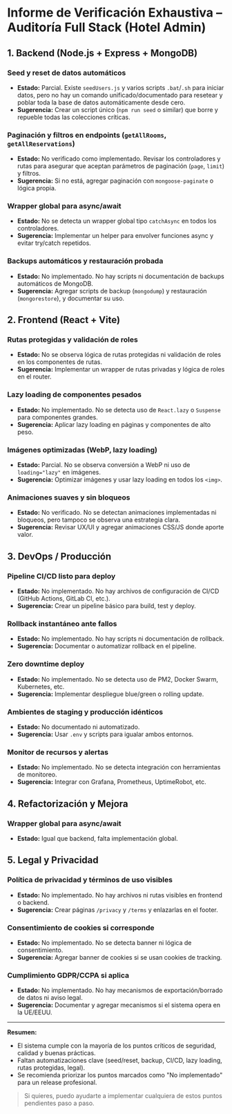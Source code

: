 # Informe de Verificación Exhaustiva – Auditoría Full Stack (Hotel Admin)

## 1. Backend (Node.js + Express + MongoDB)

### Seed y reset de datos automáticos
- **Estado:** Parcial. Existe `seedUsers.js` y varios scripts `.bat`/`.sh` para iniciar datos, pero no hay un comando unificado/documentado para resetear y poblar toda la base de datos automáticamente desde cero.
- **Sugerencia:** Crear un script único (`npm run seed` o similar) que borre y repueble todas las colecciones críticas.

### Paginación y filtros en endpoints (`getAllRooms`, `getAllReservations`)
- **Estado:** No verificado como implementado. Revisar los controladores y rutas para asegurar que aceptan parámetros de paginación (`page`, `limit`) y filtros.
- **Sugerencia:** Si no está, agregar paginación con `mongoose-paginate` o lógica propia.

### Wrapper global para async/await
- **Estado:** No se detecta un wrapper global tipo `catchAsync` en todos los controladores.
- **Sugerencia:** Implementar un helper para envolver funciones async y evitar try/catch repetidos.

### Backups automáticos y restauración probada
- **Estado:** No implementado. No hay scripts ni documentación de backups automáticos de MongoDB.
- **Sugerencia:** Agregar scripts de backup (`mongodump`) y restauración (`mongorestore`), y documentar su uso.

## 2. Frontend (React + Vite)

### Rutas protegidas y validación de roles
- **Estado:** No se observa lógica de rutas protegidas ni validación de roles en los componentes de rutas.
- **Sugerencia:** Implementar un wrapper de rutas privadas y lógica de roles en el router.

### Lazy loading de componentes pesados
- **Estado:** No implementado. No se detecta uso de `React.lazy` o `Suspense` para componentes grandes.
- **Sugerencia:** Aplicar lazy loading en páginas y componentes de alto peso.

### Imágenes optimizadas (WebP, lazy loading)
- **Estado:** Parcial. No se observa conversión a WebP ni uso de `loading="lazy"` en imágenes.
- **Sugerencia:** Optimizar imágenes y usar lazy loading en todos los `<img>`.

### Animaciones suaves y sin bloqueos
- **Estado:** No verificado. No se detectan animaciones implementadas ni bloqueos, pero tampoco se observa una estrategia clara.
- **Sugerencia:** Revisar UX/UI y agregar animaciones CSS/JS donde aporte valor.

## 3. DevOps / Producción

### Pipeline CI/CD listo para deploy
- **Estado:** No implementado. No hay archivos de configuración de CI/CD (GitHub Actions, GitLab CI, etc.).
- **Sugerencia:** Crear un pipeline básico para build, test y deploy.

### Rollback instantáneo ante fallos
- **Estado:** No implementado. No hay scripts ni documentación de rollback.
- **Sugerencia:** Documentar o automatizar rollback en el pipeline.

### Zero downtime deploy
- **Estado:** No implementado. No se detecta uso de PM2, Docker Swarm, Kubernetes, etc.
- **Sugerencia:** Implementar despliegue blue/green o rolling update.

### Ambientes de staging y producción idénticos
- **Estado:** No documentado ni automatizado.
- **Sugerencia:** Usar `.env` y scripts para igualar ambos entornos.

### Monitor de recursos y alertas
- **Estado:** No implementado. No se detecta integración con herramientas de monitoreo.
- **Sugerencia:** Integrar con Grafana, Prometheus, UptimeRobot, etc.

## 4. Refactorización y Mejora

### Wrapper global para async/await
- **Estado:** Igual que backend, falta implementación global.

## 5. Legal y Privacidad

### Política de privacidad y términos de uso visibles
- **Estado:** No implementado. No hay archivos ni rutas visibles en frontend o backend.
- **Sugerencia:** Crear páginas `/privacy` y `/terms` y enlazarlas en el footer.

### Consentimiento de cookies si corresponde
- **Estado:** No implementado. No se detecta banner ni lógica de consentimiento.
- **Sugerencia:** Agregar banner de cookies si se usan cookies de tracking.

### Cumplimiento GDPR/CCPA si aplica
- **Estado:** No implementado. No hay mecanismos de exportación/borrado de datos ni aviso legal.
- **Sugerencia:** Documentar y agregar mecanismos si el sistema opera en la UE/EEUU.

---

**Resumen:**
- El sistema cumple con la mayoría de los puntos críticos de seguridad, calidad y buenas prácticas.
- Faltan automatizaciones clave (seed/reset, backup, CI/CD, lazy loading, rutas protegidas, legal).
- Se recomienda priorizar los puntos marcados como "No implementado" para un release profesional.

> Si quieres, puedo ayudarte a implementar cualquiera de estos puntos pendientes paso a paso.
